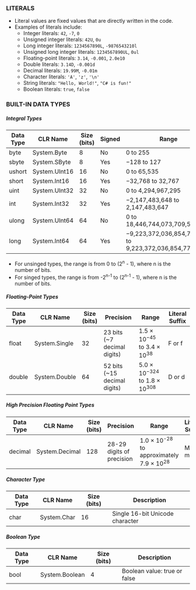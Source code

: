 ﻿### LITERALS

- Literal values are fixed values that are directly written in the code.
- Examples of literals include:
	- Integer literals: `42`, `-7`, `0`
	- Unsigned integer literals: `42U`, `0u`
	- Long integer literals: `1234567890L`, `-9876543210l`
	- Unsigned long integer literals: `1234567890UL`, `0ul`
	- Floating-point literals: `3.14`, `-0.001`, `2.0e10`
	- Double literals: `3.14D`, `-0.001d`
	- Decimal literals: `19.99M`, `-0.01m`
	- Character literals: `'A'`, `'z'`, `'\n'`
	- String literals: `"Hello, World!"`, `"C# is fun!"`
	- Boolean literals: `true`, `false`

### BUILT-IN DATA TYPES

##### Integral Types

| Data Type | CLR Name | Size (bits) | Signed | Range | Literal Suffix |
|-----------|----------|-------------|--------|-------|---------------|
| byte | System.Byte | 8 | No | 0 to 255 | |
| sbyte | System.SByte | 8 | Yes | −128 to 127 | |
| ushort | System.UInt16 | 16 | No | 0 to 65,535 | |
| short | System.Int16 | 16 | Yes | −32,768 to 32,767 | |	
| uint | System.UInt32 | 32 | No | 0 to 4,294,967,295 | U or u |
| int | System.Int32 | 32 | Yes | −2,147,483,648 to 2,147,483,647 | |
| ulong | System.UInt64 | 64 | No | 0 to 18,446,744,073,709,551,615 | UL or ul |
| long | System.Int64 | 64 | Yes | −9,223,372,036,854,775,808 to 9,223,372,036,854,775,807 | L or l |

- For unsinged types, the range is from 0 to (2<sup>n</sup> - 1), where n is the number of bits.
- For singed types, the range is from -2<sup>n-1</sup> to (2<sup>n-1</sup> - 1), where n is the number of bits.

##### Floating-Point Types

| Data Type | CLR Name | Size (bits) | Precision | Range | Literal Suffix |
|-----------|----------|-------------|-----------|-------|----------------|
| float | System.Single | 32 | 23 bits (~7 decimal digits) | 1.5 × 10<sup>−45</sup> to 3.4 × 10<sup>38</sup> | F or f |
| double | System.Double | 64 | 52 bits (~15 decimal digits) | 5.0 × 10<sup>−324</sup> to 1.8 × 10<sup>308</sup> | D or d |

##### High Precision Floating Point Types
| Data Type | CLR Name | Size (bits) | Precision | Range | Literal Suffix |
|-----------|----------|-------------|-----------|-------|----------------|
| decimal | System.Decimal | 128 | 28-29 digits of precision | 1.0 × 10<sup>-28</sup> to approximately 7.9 × 10<sup>28</sup> | M or m |

##### Character Type

| Data Type | CLR Name | Size (bits) | Description |
|-----------|----------|-------------|-------------|
| char | System.Char | 16 | Single 16-bit Unicode character |

##### Boolean Type
| Data Type | CLR Name | Size (bits) | Description |
|-----------|----------|-------------|-------------|
| bool | System.Boolean | 4 | Boolean value: true or false |
